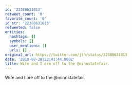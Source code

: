 ```yaml
---
id: '22388631813'
retweet_count: '0'
favorite_count: '0'
id_str: '22388631813'
retweeted: false
entities:
  hashtags: []
  symbols: []
  user_mentions: []
  urls: []
original_url: https://twitter.com/jth/status/22388631813
date: '2010-08-28T22:41:44.000Z'
title: Wife and I are off to the @minnstatefair.
---
```


Wife and I are off to the @minnstatefair.